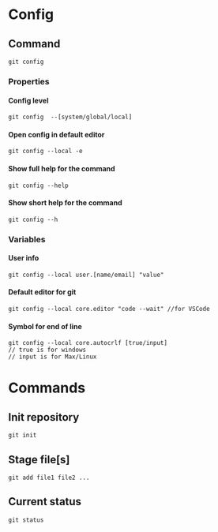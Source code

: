 # Config

## Command

```
git config
```

### Properties

#### Config level

```
git config  --[system/global/local]
```

#### Open config in default editor

```
git config --local -e
```

#### Show full help for the command

```
git config --help
```

#### Show short help for the command

```
git config --h
```

### Variables

#### User info

```
git config --local user.[name/email] "value"
```

#### Default editor for git

```
git config --local core.editor "code --wait" //for VSCode
```

#### Symbol for end of line

```
git config --local core.autocrlf [true/input]
// true is for windows
// input is for Max/Linux
```

# Commands

## Init repository

```
git init
```

## Stage file[s]

```
git add file1 file2 ...
```

## Current status

```
git status
```

